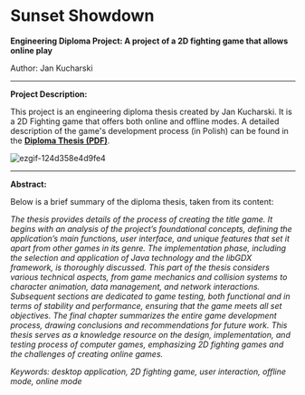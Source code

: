 # Sunset Showdown

**Engineering Diploma Project: A project of a 2D fighting game that allows online play**

Author: Jan Kucharski

---

**Project Description:**

This project is an engineering diploma thesis created by Jan Kucharski. It is a 2D Fighting game that offers both online and offline modes. A detailed description of the game's development process (in Polish) can be found in the **[Diploma Thesis (PDF)](https://github.com/Jaskarnet/2D-Fighting-Game/blob/main/Diploma_Thesis_Jan_Kucharski.pdf)**.

![ezgif-124d358e4d9fe4](https://github.com/user-attachments/assets/b54642c8-5baa-48e9-a347-b682cdf92eae)

---


**Abstract:**

Below is a brief summary of the diploma thesis, taken from its content:

 _The thesis provides details of the process of creating the title game. It begins with
 an analysis of the project’s foundational concepts, defining the application’s main
 functions, user interface, and unique features that set it apart from other games in
 its genre. The implementation phase, including the selection and application of
 Java technology and the libGDX framework, is thoroughly discussed. This part
 of the thesis considers various technical aspects, from game mechanics and collision systems to character animation, data management, and network interactions.
 Subsequent sections are dedicated to game testing, both functional and in terms of
 stability and performance, ensuring that the game meets all set objectives. The final
 chapter summarizes the entire game development process, drawing conclusions and
 recommendations for future work. This thesis serves as a knowledge resource on
 the design, implementation, and testing process of computer games, emphasizing
 2D fighting games and the challenges of creating online games._

 _Keywords: desktop application, 2D fighting game, user interaction, offline mode,
 online mode_
